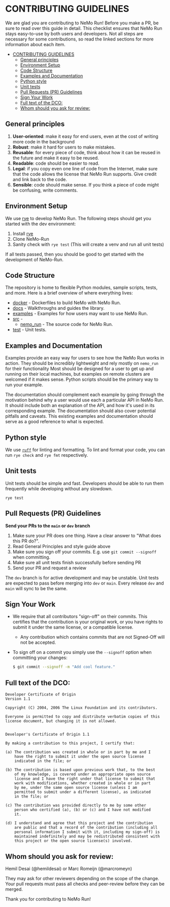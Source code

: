 # CONTRIBUTING GUIDELINES

We are glad you are contributing to NeMo Run! Before you make a PR, be sure to read over this guide in detail.
This checklist ensures that NeMo Run stays easy-to-use by both users and developers.
Not all steps are necessary for some contributions, so read the linked sections for more information about each item.

- [CONTRIBUTING GUIDELINES](#contributing-guidelines)
  - [General principles](#general-principles)
  - [Environment Setup](#environment-setup)
  - [Code Structure](#code-structure)
  - [Examples and Documentation](#examples-and-documentation)
  - [Python style](#python-style)
  - [Unit tests](#unit-tests)
  - [Pull Requests (PR) Guidelines](#pull-requests-pr-guidelines)
  - [Sign Your Work](#sign-your-work)
  - [Full text of the DCO:](#full-text-of-the-dco)
  - [Whom should you ask for review:](#whom-should-you-ask-for-review)

## General principles
1. **User-oriented**: make it easy for end users, even at the cost of writing more code in the background
1. **Robust**: make it hard for users to make mistakes.
1. **Reusable**: for every piece of code, think about how it can be reused in the future and make it easy to be reused.
1. **Readable**: code should be easier to read.
1. **Legal**: if you copy even one line of code from the Internet, make sure that the code allows the license that NeMo Run supports. Give credit and link back to the code.
1. **Sensible**: code should make sense. If you think a piece of code might be confusing, write comments.

## Environment Setup
We use [rye](https://rye.astral.sh/) to develop NeMo Run. The following steps should get you started with the dev environment:

1. Install [rye](https://rye.astral.sh/guide/installation/)
2. Clone NeMo-Run
3. Sanity check with `rye test` (This will create a venv and run all unit tests)

If all tests passed, then you should be good to get started with the development of NeMo-Run.

## Code Structure
The repository is home to flexible Python modules, sample scripts, tests, and more.
Here is a brief overview of where everything lives:
- [docker](docker/) - Dockerfiles to build NeMo with NeMo Run.
- [docs](docs/) - Walkthroughs and guides the library.
- [examples](examples/) - Examples for how users may want to use NeMo Run.
- [src](src/) -
    - [nemo_run](src/nemo_run/) - The source code for NeMo Run.
- [test](test/) - Unit tests.

## Examples and Documentation
Examples provide an easy way for users to see how the NeMo Run works in action.
They should be incredibly lightweight and rely mostly on `nemo_run` for their functionality
Most should be designed for a user to get up and running on their local machines, but examples on remote clusters are welcomed if it makes sense.
Python scripts should be the primary way to run your example.

The documentation should complement each example by going through the motivation behind why a user would use each a particular API in NeMo Run.
It should include both an explanation of the API, and how it's used in its corresponding example.
The documentation should also cover potential pitfalls and caveats.
This existing examples and documentation should serve as a good reference to what is expected.

## Python style
We use [``ruff``](https://docs.astral.sh/ruff/) for linting and formatting. To lint and format your code, you can run `rye check` and `rye fmt` respectively.

## Unit tests
Unit tests should be simple and fast.
Developers should be able to run them frequently while developing without any slowdown.
```
rye test
```

## Pull Requests (PR) Guidelines

**Send your PRs to the `main` or `dev` branch**

1) Make sure your PR does one thing. Have a clear answer to "What does this PR do?".
2) Read General Principles and style guide above
3) Make sure you sign off your commits. E.g. use ``git commit --signoff`` when committing.
4) Make sure all unit tests finish successfully before sending PR
5) Send your PR and request a review

The `dev` branch is for active development and may be unstable. Unit tests are expected to pass before merging into `dev` or `main`.
Every release `dev` and `main` will sync to be the same.

## Sign Your Work

* We require that all contributors "sign-off" on their commits. This certifies that the contribution is your original work, or you have rights to submit it under the same license, or a compatible license.

  * Any contribution which contains commits that are not Signed-Off will not be accepted.

* To sign off on a commit you simply use the `--signoff` option when committing your changes:
  ```bash
  $ git commit --signoff -m "Add cool feature."
  ```

## Full text of the DCO:

```
Developer Certificate of Origin
Version 1.1

Copyright (C) 2004, 2006 The Linux Foundation and its contributors.

Everyone is permitted to copy and distribute verbatim copies of this
license document, but changing it is not allowed.


Developer's Certificate of Origin 1.1

By making a contribution to this project, I certify that:

(a) The contribution was created in whole or in part by me and I
    have the right to submit it under the open source license
    indicated in the file; or

(b) The contribution is based upon previous work that, to the best
    of my knowledge, is covered under an appropriate open source
    license and I have the right under that license to submit that
    work with modifications, whether created in whole or in part
    by me, under the same open source license (unless I am
    permitted to submit under a different license), as indicated
    in the file; or

(c) The contribution was provided directly to me by some other
    person who certified (a), (b) or (c) and I have not modified
    it.

(d) I understand and agree that this project and the contribution
    are public and that a record of the contribution (including all
    personal information I submit with it, including my sign-off) is
    maintained indefinitely and may be redistributed consistent with
    this project or the open source license(s) involved.
```

## Whom should you ask for review:

Hemil Desai (@hemildesai) or Marc Romeijn (@marcromeyn)

They may ask for other reviewers depending on the scope of the change. Your pull requests must pass all checks and peer-review before they can be merged.

Thank you for contributing to NeMo Run!
